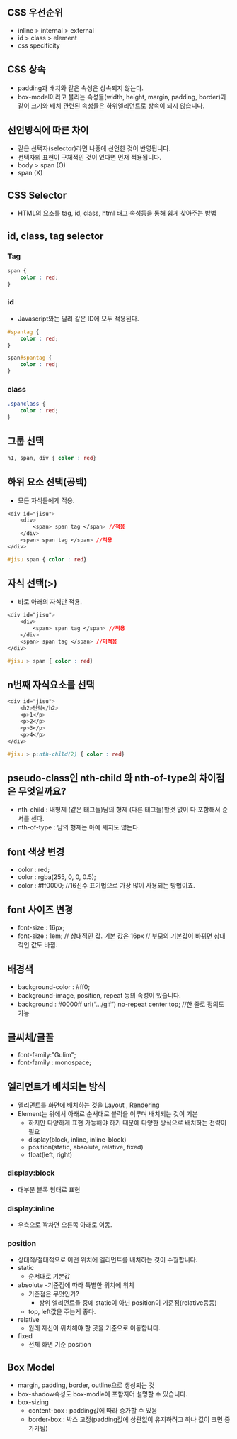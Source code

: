 
## CSS 우선순위
- inline > internal > external
- id > class > element
- css specificity
## CSS 상속
- padding과 배치와 같은 속성은 상속되지 않는다.
- box-model이라고 불리는 속성들(width, height, margin, padding, border)과 같이 크기와 배치 관련된 속성들은 하위엘리먼트로 상속이 되지 않습니다.

## 선언방식에 따른 차이
- 같은 선택자(selector)라면 나중에 선언한 것이 반영됩니다.
- 선택자의 표현이 구체적인 것이 있다면 먼저 적용됩니다.
- body > span (O)
- span (X)

## CSS Selector
- HTML의 요소를 tag, id, class, html 태그 속성등을 통해 쉽게 찾아주는 방법

## id, class, tag selector
### Tag
```css
span {
    color : red;
}
```

### id
- Javascript와는 달리 같은 ID에 모두 적용된다.

```css
#spantag {
    color : red;
}

span#spantag {
    color : red;
}
```
### class
```css
.spanclass {
    color : red;
}
```


## 그룹 선택
```css
h1, span, div { color : red}
```


## 하위 요소 선택(공백)
- 모든 자식들에게 적용.
```css
<div id="jisu">
    <div>
        <span> span tag </span> //적용
    </div>
    <span> span tag </span> //적용
</div>

#jisu span { color : red}
```

## 자식 선택(>)
- 바로 아래의 자식만 적용.
```css
<div id="jisu">
    <div>
        <span> span tag </span> //적용
    </div>
    <span> span tag </span> //미적용
</div>

#jisu > span { color : red}
```

## n번째 자식요소를 선택
```css
<div id="jisu">
    <h2>단락</h2>
    <p>1</p>
    <p>2</p>
    <p>3</p>
    <p>4</p>
</div>

#jisu > p:nth-child(2) { color : red}
```

## pseudo-class인 nth-child 와 nth-of-type의 차이점은 무엇일까요?
- nth-child :  내형제 (같은 태그들)남의 형제 (다른 태그들)할것 없이 다 포함해서 순서를 센다.
- nth-of-type :  남의 형제는 아예 세지도 않는다.



## font 색상 변경
- color : red;
- color : rgba(255, 0, 0, 0.5);
- color : #ff0000;   //16진수 표기법으로 가장 많이 사용되는 방법이죠.


## font 사이즈 변경
- font-size : 16px;
- font-size : 1em; // 상대적인 값. 기본 값은 16px // 부모의 기본값이 바뀌면 상대적인 값도 바뀜.


## 배경색
- background-color : #ff0;
- background-image, position, repeat 등의 속성이 있습니다.
- background : #0000ff url(“.../gif”) no-repeat center top; //한 줄로 정의도 가능


## 글씨체/글꼴
- font-family:"Gulim";
- font-family : monospace;


## 엘리먼트가 배치되는 방식
- 엘리먼트를 화면에 배치하는 것을 Layout , Rendering
- Element는 위에서 아래로 순서대로 블럭을 이루며 배치되는 것이 기본
    - 하지만 다양하게 표현 가능해야 하기 때문에 다양한 방식으로 배치하는 전략이 필요
    - display(block, inline, inline-block)
    - position(static, absolute, relative, fixed)
    - float(left, right)

### display:block
- 대부분 블록 형태로 표현
### display:inline
- 우측으로 꽉차면 오른쪽 아래로 이동.

### position
- 상대적/절대적으로 어떤 위치에 엘리먼트를 배치하는 것이 수월합니다.
- static
    - 순서대로 기본값
- absolute
    -기준점에 따라 특별한 위치에 위치
    - 기준점은 무엇인가?
        - 상위 엘리먼트들 중에 static이 아닌 position이 기준점(relative등등)
    - top, left값을 주는게 좋다.
- relative
    - 원래 자신이 위치해야 할 곳을 기준으로 이동합니다.
- fixed
    - 전체 화면 기준 position

## Box Model
- margin, padding, border, outline으로 생성되는 것
- box-shadow속성도 box-modle에 포함지어 설명할 수 있습니다.
- box-sizing
    - content-box : padding값에 따라 증가할 수 있음
    - border-box : 박스 고정(padding값에 상관없이 유지하려고 하나 값이 크면 증가가됨)


